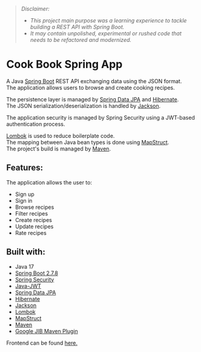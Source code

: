 >*Disclaimer:* 
>- *This project main purpose was a learning experience to tackle building a REST API with Spring Boot.*
>- *It may contain unpolished, experimental or rushed code that needs to be refactored and modernized.*
>
# Cook Book Spring App

A Java [Spring Boot](https://spring.io/projects/spring-boot) REST API exchanging data using the JSON format.  
The application allows users to browse and create cooking recipes.

The persistence layer is managed by [Spring Data JPA](https://spring.io/projects/spring-data-jpa) and [Hibernate](https://hibernate.org).  
The JSON serialization/deserialization is handled by [Jackson](https://github.com/FasterXML/jackson).  

The application security is managed by Spring Security using a JWT-based authentication process.

[Lombok](https://projectlombok.org) is used to reduce boilerplate code.  
The mapping between Java bean types is done using [MapStruct](https://mapstruct.org).  
The project's build is managed by [Maven](https://maven.apache.org).  

## Features:
The application allows the user to:
- Sign up
- Sign in
- Browse recipes
- Filter recipes
- Create recipes
- Update recipes
- Rate recipes

## Built with:
- Java 17
- [Spring Boot 2.7.8](https://spring.io/projects/spring-boot)
- [Spring Security](https://docs.spring.io/spring-security/reference/index.html)
- [Java-JWT](https://github.com/auth0/java-jwt)
- [Spring Data JPA](https://spring.io/projects/spring-data-jpa)
- [Hibernate](https://hibernate.org)
- [Jackson](https://github.com/FasterXML/jackson)
- [Lombok](https://projectlombok.org)
- [MapStruct](https://mapstruct.org)
- [Maven](https://maven.apache.org)
- [Google JIB Maven Plugin](https://github.com/GoogleContainerTools/jib/tree/master/jib-maven-plugin)

Frontend can be found [here.](https://github.com/qble2/cook-book-angular-app)
